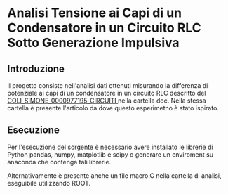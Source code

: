 <h1>Analisi Tensione ai Capi di un Condensatore in un Circuito RLC Sotto Generazione Impulsiva</h1>
<h2>Introduzione</h2>
<p>Il progetto consiste nell'analisi dati ottenuti misurando la differenza di potenziale ai capi di un condensatore in un circuito RLC descritto del <a href="https://github.com/JustSimone/Impulsive_RLC_Experiment/blob/main/doc/COLI_SIMONE_0000977195_CIRCUITI.pdf"> COLI_SIMONE_0000977195_CIRCUITI </a> nella cartella doc.
Nella stessa cartella è presente l'articolo da dove questo esperimetno è stato ispirato.</p>
<h2>Esecuzione</h2>
<p>Per l'esecuzione del sorgente è necessario avere installato le librerie di Python pandas, numpy, matplotlib e scipy o generare un enviroment su anaconda che contenga tali librerie.</p>
<p>Alternativamente è presente anche un file <a herf="https://github.com/JustSimone/Impulsive_RLC_Experiment/blob/main/analysis/macro.C"> macro.C </a> nella cartella di analisi, eseguibile utilizzando ROOT.</p>

